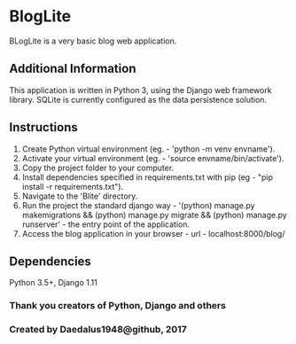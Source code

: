 # BlogLite

BLogLite is a very basic blog web application.

## Additional Information

This application is written in Python 3, using the Django web framework library.
SQLite is currently configured as the data persistence solution.

## Instructions

1) Create Python virtual environment (eg. - 'python -m venv envname').
2) Activate your virtual environment (eg. - 'source envname/bin/activate').
3) Copy the project folder to your computer. 
4) Install dependencies specified in requirements.txt with pip (eg - "pip install -r requirements.txt").
5) Navigate to the 'Blite' directory.
6) Run the project the standard django way - '(python) manage.py makemigrations && (python) manage.py migrate && (python) manage.py runserver' - the entry point of the application.
7) Access the blog application in your browser - url - localhost:8000/blog/

## Dependencies

Python 3.5+, Django 1.11

### Thank you creators of Python, Django and others
### Created by Daedalus1948@github, 2017
